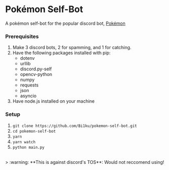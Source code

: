 # Pokémon Self-Bot
A pokémon self-bot for the popular discord bot, [Pokémon](https://top.gg/bot/669228505128501258)
<br>
### Prerequisites

1. Make 3 discord bots, 2 for spamming, and 1 for catching.
2. Have the following packages installed with pip:
      - dotenv
      - urllib
      - discord.py-self
      - opencv-python
      - numpy
      - requests
      - json
      - asyncio
3. Have node.js installed on your machine

### Setup

1. `git clone https://github.com/Bi1ku/pokemon-self-bot.git`
2. `cd pokemon-self-bot`
3. `yarn`
4. `yarn watch`
5. `python main.py`
<br>
> :warning: **This is against discord's TOS**: Would not reccomend using!
